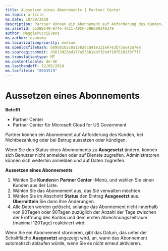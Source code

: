 ```yaml
---
title: Aussetzen eines Abonnements | Partner Center
ms.topic: article
ms.date: 10/29/2018
description: Partner können ein Abonnement auf Anforderung des Kunden, bei Nichtbezahlung oder bei Betrug aussetzen oder kündigen.
ms.assetid: 552BE549-9746-42C1-A9CF-39E699340379
author: MaggiePucciEvans
ms.author: evansma
ms.localizationpriority: medium
ms.openlocfilehash: b89b8182c8a15026ca91e321e97e3b75ac42a7ee
ms.sourcegitcommit: d3613d23bd177a53381ebf32b4f1075201f8f7f7
ms.translationtype: MT
ms.contentlocale: de-DE
ms.lasthandoff: 12/05/2018
ms.locfileid: "8683519"
---
```

# <a name="suspend-a-subscription"></a>Aussetzen eines Abonnements

**Betrifft**

-  Partner Center
-  Partner Center für Microsoft Cloud for US Government


Partner können ein Abonnement auf Anforderung des Kunden, bei Nichtbezahlung oder bei Betrug aussetzen oder kündigen.

Wenn Sie den Status eines Abonnements zu **Ausgesetzt** ändern, können sich Benutzer nicht anmelden oder auf Dienste zugreifen. Administratoren können sich weiterhin anmelden und auf Daten zugreifen.

**Aussetzen eines Abonnements**

1.  Wählen Sie **Kunden**im **Partner Center** -Menü, und wählen Sie einen Kunden aus der Liste.
2.  Wählen Sie das Abonnement aus, das Sie verwalten möchten.
3.  Wählen Sie im Abschnitt **Status** den Eintrag **Ausgesetzt** aus. **Übermitteln** Sie dann Ihre Änderungen.
4.  Alle Daten werden gelöscht, solange das Abonnement nicht innerhalb von 90Tagen oder 90Tagen zuzüglich der Anzahl der Tage zwischen der Eröffnung des Kontos und dem ersten Abrechnungszeitraum (maximal 120Tage) reaktiviert wird.

Wenn Sie ein Abonnement stornieren, gibt das Datum, das unter der Schaltfläche **Ausgesetzt** angezeigt wird, an, wann das Abonnement automatisch ablaufen würde, wenn Sie es nicht erneut aktivieren. 
